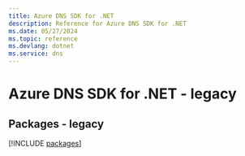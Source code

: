 ```yaml
---
title: Azure DNS SDK for .NET
description: Reference for Azure DNS SDK for .NET
ms.date: 05/27/2024
ms.topic: reference
ms.devlang: dotnet
ms.service: dns
---
```

# Azure DNS SDK for .NET - legacy
## Packages - legacy
[!INCLUDE [packages](dns-index.md)]